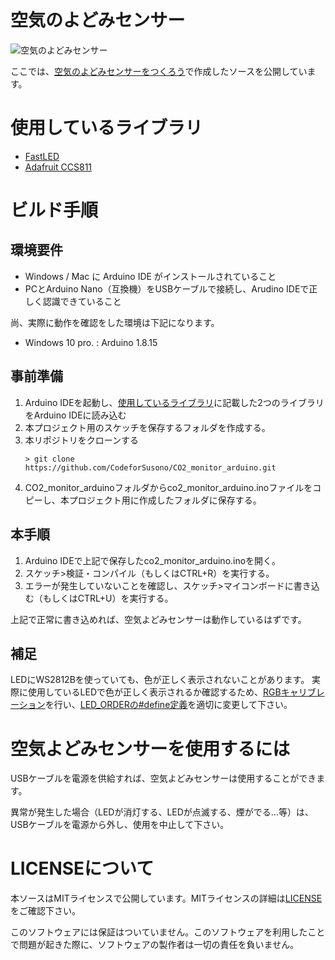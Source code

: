 # 空気のよどみセンサー

![空気のよどみセンサー](https://www.code4susono.org/wp-content/uploads/2022/01/co2_LED01.jpg)

ここでは、[空気のよどみセンサーをつくろう](https://www.code4susono.org/co2sensor)で作成したソースを公開しています。

# 使用しているライブラリ

* [FastLED](https://github.com/FastLED/FastLED)
* [Adafruit CCS811](https://github.com/adafruit/Adafruit_CCS811)

# ビルド手順

## 環境要件

* Windows / Mac に Arduino IDE がインストールされていること
* PCとArduino Nano（互換機）をUSBケーブルで接続し、Arudino IDEで正しく認識できていること

尚、実際に動作を確認をした環境は下記になります。
* Windows 10 pro. : Arduino 1.8.15

## 事前準備

1. Arduino IDEを起動し、[使用しているライブラリ](#使用しているライブラリ)に記載した2つのライブラリをArduino IDEに読み込む
1. 本プロジェクト用のスケッチを保存するフォルダを作成する。
1. 本リポジトリをクローンする  
    ```
    > git clone https://github.com/CodeforSusono/CO2_monitor_arduino.git
    ```
1. CO2_monitor_arduinoフォルダからco2_monitor_arduino.inoファイルをコピーし、本プロジェクト用に作成したフォルダに保存する。

## 本手順

1. Arduino IDEで上記で保存したco2_monitor_arduino.inoを開く。
1. スケッチ>検証・コンパイル（もしくはCTRL+R）を実行する。
1. エラーが発生していないことを確認し、スケッチ>マイコンボードに書き込む（もしくはCTRL+U）を実行する。

上記で正常に書き込めれば、空気よどみセンサーは動作しているはずです。

## 補足

LEDにWS2812Bを使っていても、色が正しく表示されないことがあります。
実際に使用しているLEDで色が正しく表示されるか確認するため、[RGBキャリブレーション](https://github.com/FastLED/FastLED/wiki/Rgb-calibration)を行い、[LED_ORDERの#define定義](https://github.com/CodeforSusono/CO2_monitor_arduino/blob/4395e8483f1c883cc57d1171ac2c9113e0b69c91/co2_monitor_arduino.ino#L25)を適切に変更して下さい。

# 空気よどみセンサーを使用するには

USBケーブルを電源を供給すれば、空気よどみセンサーは使用することができます。

異常が発生した場合（LEDが消灯する、LEDが点滅する、煙がでる…等）は、USBケーブルを電源から外し、使用を中止して下さい。

# LICENSEについて

本ソースはMITライセンスで公開しています。MITライセンスの詳細は[LICENSE](https://github.com/CodeforSusono/CO2_monitor_arduino/blob/a1e77dfeec3c32b7da979c12bdd98637ee2fffd2/LICENSE)をご確認下さい。

このソフトウェアには保証はついていません。このソフトウェアを利用したことで問題が起きた際に、ソフトウェアの製作者は一切の責任を負いません。





